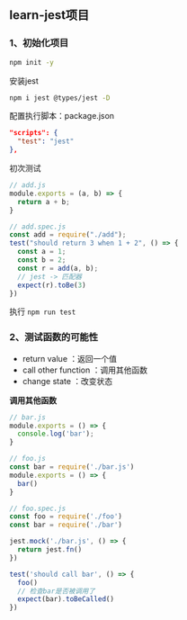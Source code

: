 ## learn-jest项目

### 1、初始化项目

```bash
npm init -y
```

安装jest

```bash
npm i jest @types/jest -D
```

配置执行脚本：package.json

```json
"scripts": {
  "test": "jest"
},
```

初次测试

```js
// add.js
module.exports = (a, b) => {
  return a + b;
}
```

```js
// add.spec.js
const add = require("./add");
test("should return 3 when 1 + 2", () => {
  const a = 1;
  const b = 2;
  const r = add(a, b);
  // jest -> 匹配器
  expect(r).toBe(3)
})
```

执行 `npm run test`



### 2、测试函数的可能性

- return value ：返回一个值
- call other function ：调用其他函数
- change state ：改变状态

**调用其他函数**

```js
// bar.js
module.exports = () => {
  console.log('bar');
}
```

```js
// foo.js
const bar = require('./bar.js')
module.exports = () => {
  bar()
}
```

```js
// foo.spec.js
const foo = require('./foo')
const bar = require('./bar')

jest.mock('./bar.js', () => {
  return jest.fn()
})

test('should call bar', () => {
  foo()
  // 检查bar是否被调用了
  expect(bar).toBeCalled()
})
```





















